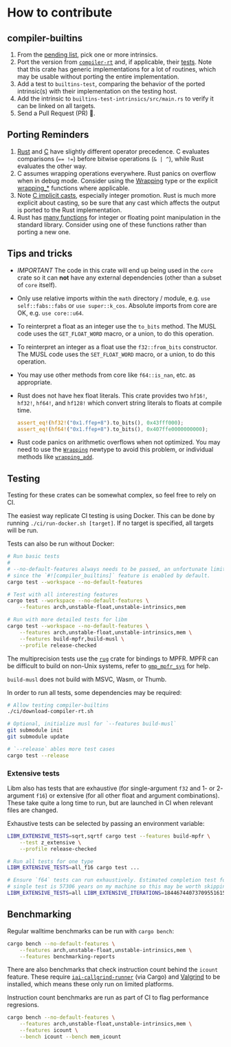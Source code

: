 # How to contribute

## compiler-builtins

1. From the [pending list](compiler-builtins/README.md#progress), pick one or
   more intrinsics.
2. Port the version from [`compiler-rt`] and, if applicable, their
   [tests][rt-tests]. Note that this crate has generic implementations for a lot
   of routines, which may be usable without porting the entire implementation.
3. Add a test to `builtins-test`, comparing the behavior of the ported
   intrinsic(s) with their implementation on the testing host.
4. Add the intrinsic to `builtins-test-intrinsics/src/main.rs` to verify it can
   be linked on all targets.
5. Send a Pull Request (PR) :tada:.

[`compiler-rt`]: https://github.com/llvm/llvm-project/tree/b6820c35c59a4da3e59c11f657093ffbd79ae1db/compiler-rt/lib/builtins
[rt-tests]: https://github.com/llvm/llvm-project/tree/b6820c35c59a4da3e59c11f657093ffbd79ae1db/compiler-rt/test/builtins

## Porting Reminders

1. [Rust][prec-rust] and [C][prec-c] have slightly different operator
   precedence. C evaluates comparisons (`== !=`) before bitwise operations
   (`& | ^`), while Rust evaluates the other way.
2. C assumes wrapping operations everywhere. Rust panics on overflow when in
   debug mode. Consider using the [Wrapping][wrap-ty] type or the explicit
   [wrapping_*][wrap-fn] functions where applicable.
3. Note [C implicit casts][casts], especially integer promotion. Rust is much
   more explicit about casting, so be sure that any cast which affects the
   output is ported to the Rust implementation.
4. Rust has [many functions][i32] for integer or floating point manipulation in
   the standard library. Consider using one of these functions rather than
   porting a new one.

[prec-rust]: https://doc.rust-lang.org/reference/expressions.html#expression-precedence
[prec-c]: http://en.cppreference.com/w/c/language/operator_precedence
[wrap-ty]: https://doc.rust-lang.org/core/num/struct.Wrapping.html
[wrap-fn]: https://doc.rust-lang.org/std/primitive.i32.html#method.wrapping_add
[casts]: http://en.cppreference.com/w/cpp/language/implicit_conversion
[i32]: https://doc.rust-lang.org/std/primitive.i32.html

## Tips and tricks

- _IMPORTANT_ The code in this crate will end up being used in the `core` crate
  so it can **not** have any external dependencies (other than a subset of
  `core` itself).
- Only use relative imports within the `math` directory / module, e.g.
  `use self::fabs::fabs` or `use super::k_cos`. Absolute imports from core are
  OK, e.g. `use core::u64`.
- To reinterpret a float as an integer use the `to_bits` method. The MUSL code
  uses the `GET_FLOAT_WORD` macro, or a union, to do this operation.
- To reinterpret an integer as a float use the `f32::from_bits` constructor. The
  MUSL code uses the `SET_FLOAT_WORD` macro, or a union, to do this operation.
- You may use other methods from core like `f64::is_nan`, etc. as appropriate.
- Rust does not have hex float literals. This crate provides two `hf16!`,
  `hf32!`, `hf64!`, and `hf128!` which convert string literals to floats at
  compile time.

  ```rust
  assert_eq!(hf32!("0x1.ffep+8").to_bits(), 0x43fff000);
  assert_eq!(hf64!("0x1.ffep+8").to_bits(), 0x407ffe0000000000);
  ```

- Rust code panics on arithmetic overflows when not optimized. You may need to
  use the [`Wrapping`] newtype to avoid this problem, or individual methods like
  [`wrapping_add`].

[`Wrapping`]: https://doc.rust-lang.org/std/num/struct.Wrapping.html
[`wrapping_add`]: https://doc.rust-lang.org/std/primitive.u32.html#method.wrapping_add

## Testing

Testing for these crates can be somewhat complex, so feel free to rely on CI.

The easiest way replicate CI testing is using Docker. This can be done by
running `./ci/run-docker.sh [target]`. If no target is specified, all targets
will be run.

Tests can also be run without Docker:

```sh
# Run basic tests
#
# --no-default-features always needs to be passed, an unfortunate limitation
# since the `#![compiler_builtins]` feature is enabled by default.
cargo test --workspace --no-default-features

# Test with all interesting features
cargo test --workspace --no-default-features \
    --features arch,unstable-float,unstable-intrinsics,mem

# Run with more detailed tests for libm
cargo test --workspace --no-default-features \
    --features arch,unstable-float,unstable-intrinsics,mem \
    --features build-mpfr,build-musl \
    --profile release-checked
```

The multiprecision tests use the [`rug`] crate for bindings to MPFR. MPFR can be
difficult to build on non-Unix systems, refer to [`gmp_mpfr_sys`] for help.

`build-musl` does not build with MSVC, Wasm, or Thumb.

[`rug`]: https://docs.rs/rug/latest/rug/
[`gmp_mpfr_sys`]: https://docs.rs/gmp-mpfr-sys/1.6.4/gmp_mpfr_sys/

In order to run all tests, some dependencies may be required:

```sh
# Allow testing compiler-builtins
./ci/download-compiler-rt.sh

# Optional, initialize musl for `--features build-musl`
git submodule init
git submodule update

# `--release` ables more test cases
cargo test --release
```

### Extensive tests

Libm also has tests that are exhaustive (for single-argument `f32` and 1- or 2-
argument `f16`) or extensive (for all other float and argument combinations).
These take quite a long time to run, but are launched in CI when relevant files
are changed.

Exhaustive tests can be selected by passing an environment variable:

```sh
LIBM_EXTENSIVE_TESTS=sqrt,sqrtf cargo test --features build-mpfr \
    --test z_extensive \
    --profile release-checked

# Run all tests for one type
LIBM_EXTENSIVE_TESTS=all_f16 cargo test ...

# Ensure `f64` tests can run exhaustively. Estimated completion test for a
# single test is 57306 years on my machine so this may be worth skipping.
LIBM_EXTENSIVE_TESTS=all LIBM_EXTENSIVE_ITERATIONS=18446744073709551615 cargo test ...
```

## Benchmarking

Regular walltime benchmarks can be run with `cargo bench`:

```sh
cargo bench --no-default-features \
    --features arch,unstable-float,unstable-intrinsics,mem \
    --features benchmarking-reports
```

There are also benchmarks that check instruction count behind the `icount`
feature. These require [`iai-callgrind-runner`] (via Cargo) and [Valgrind]
to be installed, which means these only run on limited platforms.

Instruction count benchmarks are run as part of CI to flag performance
regresions.

```sh
cargo bench --no-default-features \
    --features arch,unstable-float,unstable-intrinsics,mem \
    --features icount \
    --bench icount --bench mem_icount
```

[`iai-callgrind-runner`]: https://crates.io/crates/iai-callgrind-runner
[Valgrind]: https://valgrind.org/
